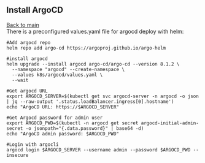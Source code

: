 ## Install ArgoCD
[Back to main](../README.md)  
There is a preconfigured values.yaml file for argocd deploy with helm:
```shell
#Add argocd repo
helm repo add argo-cd https://argoproj.github.io/argo-helm

#install argocd
helm upgrade --install argocd argo-cd/argo-cd --version 8.1.2 \
  --namespace "argocd" --create-namespace \
  --values k8s/argocd/values.yaml \
  --wait

#Get argocd URL
export ARGOCD_SERVER=$(kubectl get svc argocd-server -n argocd -o json | jq --raw-output '.status.loadBalancer.ingress[0].hostname')
echo "ArgoCD URL: https://$ARGOCD_SERVER"

#Get Argocd password for admin user
export ARGOCD_PWD=$(kubectl -n argocd get secret argocd-initial-admin-secret -o jsonpath="{.data.password}" | base64 -d)
echo "ArgoCD admin password: $ARGOCD_PWD"

#Login with argocli
argocd login $ARGOCD_SERVER --username admin --password $ARGOCD_PWD --insecure
```
